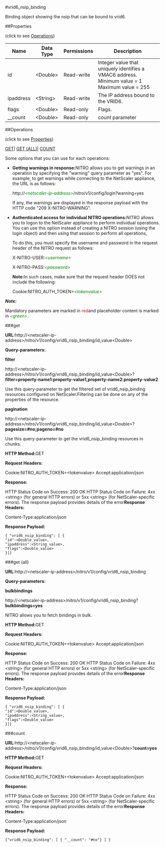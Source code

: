 #vrid6_nsip_binding

Binding object showing the nsip that can be bound to vrid6.


##Properties 
<span>(click to see [Operations](#opera))</span>


<table><thead><tr><th>Name</th><th>Data Type</th><th>Permissions</th><th>Description</th></tr></thead><tbody><tr><td>id</td><td>&lt;Double></td><td>Read-write</td><td>Integer value that uniquely identifies a VMAC6 address.<br>Minimum value = 1<br>Maximum value = 255</td></tr><tr><td>ipaddress</td><td>&lt;String></td><td>Read-write</td><td>The IP address bound to the VRID6.</td></tr><tr><td>flags</td><td>&lt;Double></td><td>Read-only</td><td>Flags.</td></tr><tr><td>__count</td><td>&lt;Double></td><td>Read-only</td><td>count parameter</td></tr></tbody></table>
##Operations 
<span>(click to see [Properties](#prope))</span>


[GET]()| [GET (ALL)](#get-)| [COUNT](#)


Some options that you can use for each operations:
<ul><li><p><b>Getting warnings in response:</b>NITRO allows you to get warnings in an operation by specifying the "warning" query parameter as "yes". For example, to get warnings while connecting to the NetScaler appliance, the URL is as follows:</p><p>http://<span style="color:green;font-style:italic;">&lt;netscaler-ip-address&gt;</span>/nitro/v1/config/login?warning=yes</p><p>If any, the warnings are displayed in the response payload with the HTTP code "209 X-NITRO-WARNING".</p></li><li><p><b>Authenticated access for individual NITRO operations:</b>NITRO allows you to logon to the NetScaler appliance to perform individual operations. You can use this option instead of creating a NITRO session (using the login object) and then using that session to perform all operations,</p><p>To do this, you must specify the username and password in the request header of the NITRO request as follows:</p><p>X-NITRO-USER:<span style="color:green;font-style:italic;">&lt;username&gt;</span></p><p>X-NITRO-PASS:<span style="color:green;font-style:italic;">&lt;password&gt;</span></p><p><b>Note:</b>In such cases, make sure that the request header DOES not include the following:</p><p>Cookie:NITRO_AUTH_TOKEN=<span style="color:green;font-style:italic;">&lt;tokenvalue&gt;</span></p></li></ul>



***Note:*** 
Mandatory parameters are marked in <span style="color:#FF0000;">red</span>and placeholder content is marked in <span style="color:green;font-style:italic">&lt;green&gt;</span>.

###get



<b>URL:</b>http://&lt;netscaler-ip-address&gt;/nitro/v1/config/vrid6_nsip_binding/id_value&lt;Double&gt;
<b>Query-parameters:</b>
<b>filter</b>
http://&lt;netscaler-ip-address&gt;/nitro/v1/config/vrid6_nsip_binding/id_value&lt;Double&gt;?<b>filter=property-name1:property-value1,property-name2:property-value2</b>
Use this query-parameter to get the filtered set of vrid6_nsip_binding resources configured on NetScaler.Filtering can be done on any of the properties of the resource.


<b>pagination</b>
http://&lt;netscaler-ip-address&gt;/nitro/v1/config/vrid6_nsip_binding/id_value&lt;Double&gt;?<b>pagesize=#no;pageno=#no</b>
Use this query-parameter to get the vrid6_nsip_binding resources in chunks.



<b>HTTP Method:</b>GET
<b>Request Headers:</b>

Cookie:NITRO_AUTH_TOKEN=&lt;tokenvalue&gt;Accept:application/json

<b>Response:</b>
HTTP Status Code on Success: 200 OKHTTP Status Code on Failure: 4xx &lt;string&gt; (for general HTTP errors) or 5xx &lt;string&gt; (for NetScaler-specific errors). The response payload provides details of the error<b>Response Headers:</b>

Content-Type:application/json

<b>Response Payload: </b>```{ "vrid6_nsip_binding": [ {"id":<Double_value>,"ipaddress":<String_value>,"flags":<Double_value>}]}```



###get (all)



<b>URL:</b>http://&lt;netscaler-ip-address&gt;/nitro/v1/config/vrid6_nsip_binding
<b>Query-parameters:</b>
<b>bulkbindings</b>
http://&lt;netscaler-ip-address&gt;/nitro/v1/config/vrid6_nsip_binding?<b>bulkbindings=yes</b>
NITRO allows you to fetch bindings in bulk.



<b>HTTP Method:</b>GET
<b>Request Headers:</b>

Cookie:NITRO_AUTH_TOKEN=&lt;tokenvalue&gt;Accept:application/json

<b>Response:</b>
HTTP Status Code on Success: 200 OKHTTP Status Code on Failure: 4xx &lt;string&gt; (for general HTTP errors) or 5xx &lt;string&gt; (for NetScaler-specific errors). The response payload provides details of the error<b>Response Headers:</b>

Content-Type:application/json

<b>Response Payload: </b>```{ "vrid6_nsip_binding": [ {"id":<Double_value>,"ipaddress":<String_value>,"flags":<Double_value>}]}```



###count



<b>URL:</b>http://&lt;netscaler-ip-address&gt;/nitro/v1/config/vrid6_nsip_binding/id_value&lt;Double&gt;?<b>count=yes</b>
<b>HTTP Method:</b>GET
<b>Request Headers:</b>

Cookie:NITRO_AUTH_TOKEN=&lt;tokenvalue&gt;Accept:application/json

<b>Response:</b>
HTTP Status Code on Success: 200 OKHTTP Status Code on Failure: 4xx &lt;string&gt; (for general HTTP errors) or 5xx &lt;string&gt; (for NetScaler-specific errors). The response payload provides details of the error<b>Response Headers:</b>

Content-Type:application/json

<b>Response Payload: </b>```{"vrid6_nsip_binding": [ { "__count": "#no"} ] }```



